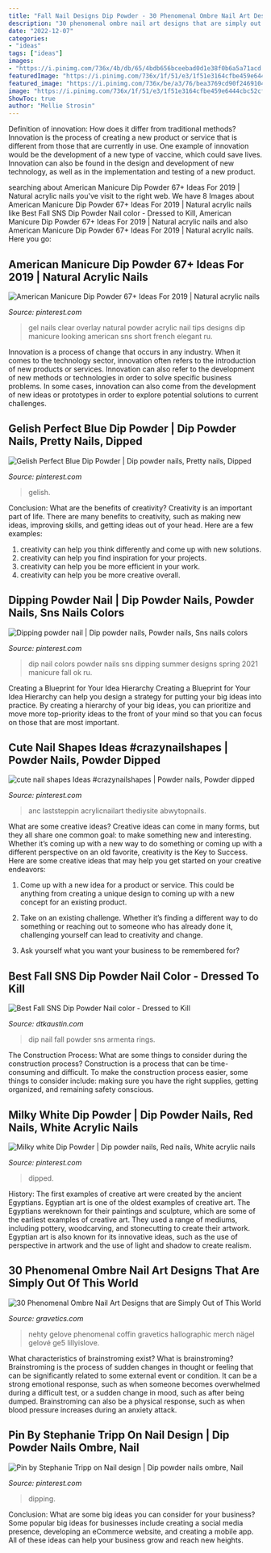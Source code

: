 ```yaml
---
title: "Fall Nail Designs Dip Powder - 30 Phenomenal Ombre Nail Art Designs That Are Simply Out Of This World"
description: "30 phenomenal ombre nail art designs that are simply out of this world"
date: "2022-12-07"
categories:
- "ideas"
tags: ["ideas"]
images:
- "https://i.pinimg.com/736x/4b/db/65/4bdb656bceebad0d1e38f0b6a5a71acd.jpg"
featuredImage: "https://i.pinimg.com/736x/1f/51/e3/1f51e3164cfbe459e6444cbc52cf45ff.jpg"
featured_image: "https://i.pinimg.com/736x/be/a3/76/bea3769cd90f2469104ee056583ec105.jpg"
image: "https://i.pinimg.com/736x/1f/51/e3/1f51e3164cfbe459e6444cbc52cf45ff.jpg"
ShowToc: true
author: "Mellie Strosin"
---
```



Definition of innovation: How does it differ from traditional methods?
Innovation is the process of creating a new product or service that is different from those that are currently in use. One example of innovation would be the development of a new type of vaccine, which could save lives. Innovation can also be found in the design and development of new technology, as well as in the implementation and testing of a new product.

	

		
searching about American Manicure Dip Powder 67+ Ideas For 2019 | Natural acrylic nails you've visit to the right web. We have 8 Images about American Manicure Dip Powder 67+ Ideas For 2019 | Natural acrylic nails like Best Fall SNS Dip Powder Nail color - Dressed to Kill, American Manicure Dip Powder 67+ Ideas For 2019 | Natural acrylic nails and also American Manicure Dip Powder 67+ Ideas For 2019 | Natural acrylic nails. Here you go:
		
    
## American Manicure Dip Powder 67+ Ideas For 2019 | Natural Acrylic Nails

<img loading=lazy src="https://i.pinimg.com/originals/1c/9e/c0/1c9ec014bf72706543058fab00de3d44.jpg" onerror="this.onerror=null;this.src='https://tse1.mm.bing.net/th?id=OIP.YyuHJy9sL-LGQqoQoJ3drQAAAA&amp;pid=15.1';" alt="American Manicure Dip Powder 67+ Ideas For 2019 | Natural acrylic nails">

_Source: pinterest.com_

>gel nails clear overlay natural powder acrylic nail tips designs dip manicure looking american sns short french elegant ru. 

	

Innovation is a process of change that occurs in any industry. When it comes to the technology sector, innovation often refers to the introduction of new products or services. Innovation can also refer to the development of new methods or technologies in order to solve specific business problems. In some cases, innovation can also come from the development of new ideas or prototypes in order to explore potential solutions to current challenges.

    
## Gelish Perfect Blue Dip Powder | Dip Powder Nails, Pretty Nails, Dipped

<img loading=lazy src="https://i.pinimg.com/736x/1f/51/e3/1f51e3164cfbe459e6444cbc52cf45ff.jpg" onerror="this.onerror=null;this.src='https://tse1.mm.bing.net/th?id=OIP.vFwTPjpYfSqu8WcNRzcqaQHaHa&amp;pid=15.1';" alt="Gelish Perfect Blue Dip Powder | Dip powder nails, Pretty nails, Dipped">

_Source: pinterest.com_

>gelish. 

	

Conclusion: What are the benefits of creativity?
Creativity is an important part of life. There are many benefits to creativity, such as making new ideas, improving skills, and getting ideas out of your head. Here are a few examples: 
1. creativity can help you think differently and come up with new solutions.
2. creativity can help you find inspiration for your projects.
3. creativity can help you be more efficient in your work.
4. creativity can help you be more creative overall.

    
## Dipping Powder Nail | Dip Powder Nails, Powder Nails, Sns Nails Colors

<img loading=lazy src="https://i.pinimg.com/736x/4b/db/65/4bdb656bceebad0d1e38f0b6a5a71acd.jpg" onerror="this.onerror=null;this.src='https://tse4.mm.bing.net/th?id=OIP.jedCSrC8HDoGmnx0Hc2VbgHaJ3&amp;pid=15.1';" alt="Dipping powder nail | Dip powder nails, Powder nails, Sns nails colors">

_Source: pinterest.com_

>dip nail colors powder nails sns dipping summer designs spring 2021 manicure fall ok ru. 

	

Creating a Blueprint for Your Idea Hierarchy
Creating a Blueprint for Your Idea Hierarchy can help you design a strategy for putting your big ideas into practice. By creating a hierarchy of your big ideas, you can prioritize and move more top-priority ideas to the front of your mind so that you can focus on those that are most important.

    
## Cute Nail Shapes Ideas #crazynailshapes | Powder Nails, Powder Dipped

<img loading=lazy src="https://i.pinimg.com/736x/38/c8/61/38c861fa292dfe8592605c1ff86fd6d4.jpg" onerror="this.onerror=null;this.src='https://tse2.mm.bing.net/th?id=OIP.ImiM6Cr8F2BUwLpVIDA-2AHaNL&amp;pid=15.1';" alt="cute nail shapes Ideas #crazynailshapes | Powder nails, Powder dipped">

_Source: pinterest.com_

>anc laststeppin acrylicnailart thediysite abwytopnails. 

	

What are some creative ideas?
Creative ideas can come in many forms, but they all share one common goal: to make something new and interesting. Whether it’s coming up with a new way to do something or coming up with a different perspective on an old favorite, creativity is the Key to Success. Here are some creative ideas that may help you get started on your creative endeavors: 
1. Come up with a new idea for a product or service. This could be anything from creating a unique design to coming up with a new concept for an existing product.

2. Take on an existing challenge. Whether it’s finding a different way to do something or reaching out to someone who has already done it, challenging yourself can lead to creativity and change.

3. Ask yourself what you want your business to be remembered for?

    
## Best Fall SNS Dip Powder Nail Color - Dressed To Kill

<img loading=lazy src="https://dtkaustin.com/wp-content/uploads/2019/07/Best-Fall-SNS-Dip-Powder-Nail-color.jpg" onerror="this.onerror=null;this.src='https://tse3.mm.bing.net/th?id=OIP.ZYOQJK6bdjHmI5rNZtdd_QHaJ4&amp;pid=15.1';" alt="Best Fall SNS Dip Powder Nail color - Dressed to Kill">

_Source: dtkaustin.com_

>dip nail fall powder sns armenta rings. 

	

The Construction Process: What are some things to consider during the construction process?
Construction is a process that can be time-consuming and difficult. To make the construction process easier, some things to consider include: making sure you have the right supplies, getting organized, and remaining safety conscious.

    
## Milky White Dip Powder | Dip Powder Nails, Red Nails, White Acrylic Nails

<img loading=lazy src="https://i.pinimg.com/736x/be/a3/76/bea3769cd90f2469104ee056583ec105.jpg" onerror="this.onerror=null;this.src='https://tse3.mm.bing.net/th?id=OIP.x7XryzFmw_UStfZR-qxq_QHaJ3&amp;pid=15.1';" alt="Milky white Dip Powder | Dip powder nails, Red nails, White acrylic nails">

_Source: pinterest.com_

>dipped. 

	

History: The first examples of creative art were created by the ancient Egyptians.
Egyptian art is one of the oldest examples of creative art. The Egyptians wereknown for their paintings and sculpture, which are some of the earliest examples of creative art. They used a range of mediums, including pottery, woodcarving, and stonecutting to create their artwork. Egyptian art is also known for its innovative ideas, such as the use of perspective in artwork and the use of light and shadow to create realism.

    
## 30 Phenomenal Ombre Nail Art Designs That Are Simply Out Of This World

<img loading=lazy src="https://www.gravetics.com/wp-content/uploads/2017/08/Nude-ombre-nails.jpg" onerror="this.onerror=null;this.src='https://tse3.mm.bing.net/th?id=OIP.OWSIGsdCgMHVjE1sPzJXnQHaJ_&amp;pid=15.1';" alt="30 Phenomenal Ombre Nail Art Designs that are Simply Out of This World">

_Source: gravetics.com_

>nehty gelove phenomenal coffin gravetics hallographic merch nägel gelové ge5 lillyislove. 

	

What characteristics of brainstroming exist?
What is brainstroming? Brainstroming is the process of sudden changes in thought or feeling that can be significantly related to some external event or condition. It can be a strong emotional response, such as when someone becomes overwhelmed during a difficult test, or a sudden change in mood, such as after being dumped. Brainstroming can also be a physical response, such as when blood pressure increases during an anxiety attack.

    
## Pin By Stephanie Tripp On Nail Design | Dip Powder Nails Ombre, Nail

<img loading=lazy src="https://i.pinimg.com/originals/26/ba/05/26ba05d68edc4d3ee475f98b5fe60866.jpg" onerror="this.onerror=null;this.src='https://tse2.mm.bing.net/th?id=OIP.1RVn6yUi7RwpPgIZ78If1wHaJ4&amp;pid=15.1';" alt="Pin by Stephanie Tripp on Nail design | Dip powder nails ombre, Nail">

_Source: pinterest.com_

>dipping. 

	

Conclusion: What are some big ideas you can consider for your business?
Some popular big ideas for businesses include creating a social media presence, developing an eCommerce website, and creating a mobile app. All of these ideas can help your business grow and reach new heights.

